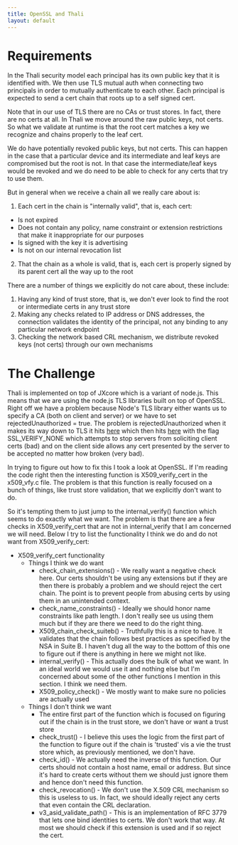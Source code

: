 ```yaml
---
title: OpenSSL and Thali
layout: default
---
```


# Requirements
In the Thali security model each principal has its own public key that it is identified with. We then use TLS mutual auth when connecting two principals in order to mutually authenticate to each other. Each principal is expected to send a cert chain that roots up to a self signed cert.

Note that in our use of TLS there are no CAs or trust stores. In fact, there are no certs at all. In Thali we move around the raw public keys, not certs. So what we validate at runtime is that the root cert matches a key we recognize and chains properly to the leaf cert. 

We do have potentially revoked public keys, but not certs. This can happen in the case that a particular device and its intermediate and leaf keys are compromised but the root is not. In that case the intermediate/leaf keys would be revoked and we do need to be able to check for any certs that try to use them.

But in general when we receive a chain all we really care about is:

1. Each cert in the chain is "internally valid", that is, each cert:
 * Is not expired
 * Does not contain any policy, name constraint or extension restrictions that make it inappropriate for our purposes
 * Is signed with the key it is advertising
 * Is not on our internal revocation list
2. That the chain as a whole is valid, that is, each cert is properly signed by its parent cert all the way up to the root

There are a number of things we explicitly do not care about, these include:

1. Having any kind of trust store, that is, we don't ever look to find the root or intermediate certs in any trust store
2. Making any checks related to IP address or DNS addresses, the connection validates the identity of the principal, not any binding to any particular network endpoint
3. Checking the network based CRL mechanism, we distribute revoked keys (not certs) through our own mechanisms

# The Challenge
Thali is implemented on top of JXcore which is a variant of node.js. This means that we are using the node.js TLS libraries built on top of OpenSSL. Right off we have a problem because Node's TLS library either wants us to specify a CA (both on client and server) or we have to set rejectedUnauthorized = true. The problem is rejectedUnauthorized when it makes its way down to TLS it hits [here](https://github.com/joyent/node/blob/8e539dc26dd811c960a8943b28c4a351aa5d89ad/src/tls_wrap.cc#L700) which then hits [here](https://www.openssl.org/docs/ssl/SSL_CTX_set_verify.html) with the flag SSL_VERIFY_NONE which attempts to stop servers from soliciting client certs (bad) and on the client side allows any cert presented by the server to be accepted no matter how broken (very bad).

In trying to figure out how to fix this I took a look at OpenSSL. If I'm reading the code right then the interesting function is X509_verify_cert in the x509_vfy.c file. The problem is that this function is really focused on a bunch of things, like trust store validation, that we explicitly don't want to do.

So it's tempting them to just jump to the internal_verify() function which seems to do exactly what we want. The problem is that there are a few checks in X509_verify_cert that are not in internal_verify that I am concerned we will need. Below I try to list the functionality I think we do and do not want from X509_verify_cert:

* X509_verify_cert functionality
  * Things I think we do want
    * check_chain_extensions() - We really want a negative check here. Our certs shouldn't be using any extensions but if they are then there is probably a problem and we should reject the cert chain. The point is to prevent people from abusing certs by using them in an unintended context.
    * check_name_constraints() - Ideally we should honor name constraints like path length. I don't really see us using them much but if they are there we need to do the right thing.
    * X509_chain_check_suiteb() - Truthfully this is a nice to have. It validates that the chain follows best practices as specified by the NSA in Suite B. I haven't dug all the way to the bottom of this one to figure out if there is anything in here we might not like.
    * internal_verify() - This actually does the bulk of what we want. In an ideal world we would use it and nothing else but I'm concerned about some of the other functions I mention in this section. I think we need them.
    * X509_policy_check() - We mostly want to make sure no policies are actually used
  * Things I don't think we want
    * The entire first part of the function which is focused on figuring out if the chain is in the trust store, we don't have or want a trust store
    * check_trust() - I believe this uses the logic from the first part of the function to figure out if the chain is 'trusted' vis a vie the trust store which, as previously mentioned, we don't have.
    * check_id() - We actually need the inverse of this function. Our certs should not contain a host name, email or address. But since it's hard to create certs without them we should just ignore them and hence don't need this function.
    * check_revocation() - We don't use the X.509 CRL mechanism so this is useless to us. In fact, we should ideally reject any certs that even contain the CRL declaration.
    * v3_asid_validate_path() - This is an implementation of RFC 3779 that lets one bind identities to certs. We don't work that way. At most we should check if this extension is used and if so reject the cert.
  
  
  
